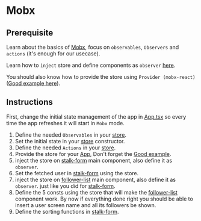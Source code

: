 # Mobx

## Prerequisite

Learn about the basics of [Mobx](https://mobx.js.org/refguide/api.html), focus on `observables`, `Observers` and `actions` (it's enough for our usecase).

Learn how to `inject` store and define components as `observer` [here](https://www.spectory.com/blog/MobX%20with%20React%20Introduction).

You should also know how to provide the store using `Provider (mobx-react)` ([Good example here](https://codesandbox.io/s/vj7zm4k4w5)).


## Instructions

First, change the initial state management of the app in [App.tsx](../App.tsx) so every time the app refreshes it will start in `Mobx` mode.

1) Define the needed `Observables` in your [store](./mobx-app-store.ts).
2) Set the initial state in your [store](./mobx-app-store.ts) constructor.
3) Define the needed `Actions` in your [store](./mobx-app-store.ts).
4) Provide the store for your [App](./Mobx-app.tsx), Don't forget the [Good example](https://codesandbox.io/s/vj7zm4k4w5).
5) inject the store on [stalk-form](./stalk-form/stalk-form.tsx) main component, also define it as `observer`.
6) Set the fetched user in [stalk-form](./stalk-form/stalk-form.tsx) using the store.
7) inject the store on [follower-list](./follower-list/follower-list.tsx) main component, also define it as `observer`. just like you did for [stalk-form](./stalk-form/stalk-form.tsx).
8) Define the 5 consts using the store that will make the [follower-list](./follower-list/follower-list.tsx) component work. By now if everything done right you should be able to insert a user screen name and all its followers be shown.
9) Define the sorting functions in [stalk-form](./stalk-form/stalk-form.tsx).